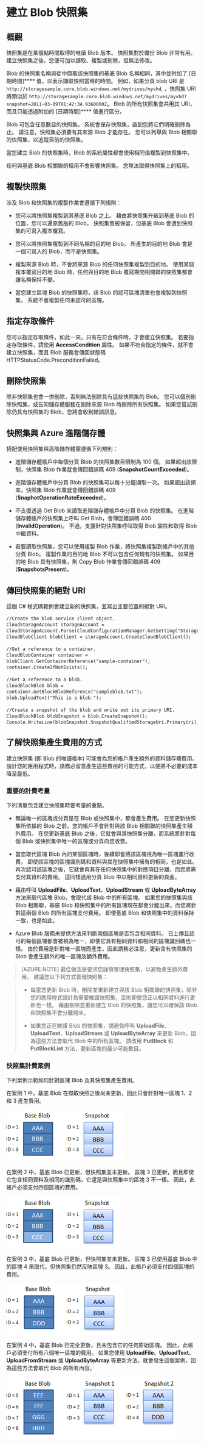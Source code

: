 <properties
    pageTitle="建立 Blob 的快照集 | Microsoft Azure"
    description="Azure 儲存體 Blob 快照集的建立指南"
    services="storage"
    documentationCenter=""
    authors="tamram"
    manager="adinah"
    editor=""/>

<tags 
    ms.service="storage" 
    ms.workload="storage" 
    ms.tgt_pltfrm="na" 
    ms.devlang="na" 
    ms.topic="article" 
    ms.date="09/01/2015" 
    ms.author="tamram"/>


# 建立 Blob 快照集

## 概觀

快照集是在某個點時間取得的唯讀 Blob 版本。 快照集對於備份 Blob 非常有用。 建立快照集之後，您便可加以讀取、複製或刪除，但無法修改。

Blob 的快照集名稱與從中擷取該快照集的基底 Blob 名稱相同，其中並附加了 [日期時間]**** 值，以表示擷取快照當時的時間。 例如，如果分頁 blob URI 是 `http://storagesample.core.blob.windows.net/mydrives/myvhd`, ，快照集 URI 將類似於 `http://storagesample.core.blob.windows.net/mydrives/myvhd?snapshot=2011-03-09T01:42:34.9360000Z`。 Blob 的所有快照集會共用其 URI，而且只能透過附加的 [日期時間]**** 值進行區分。

Blob 可包含任意數目的快照集。 系統會保存快照集，直到您將它們明確刪除為止。 請注意，快照集必須要有其來源 Blob 才能存在。 您可以列舉與 Blob 相關聯的快照集，以追蹤目前的快照集。

當您建立 Blob 的快照集時，Blob 的系統屬性都會使用相同值複製到快照集中。

任何與基底 Blob 相關聯的租用不會影響快照集。 您無法取得快照集上的租用。

## 複製快照集

涉及 Blob 和快照集的複製作業會遵循下列規則：

- 您可以將快照集複製到其基底 Blob 之上。 藉由將快照集升級到基底 Blob 的位置，您可以還原舊版的 Blob。 快照集會被保留，但基底 Blob 會遭到快照集的可寫入複本覆寫。

- 您可以將快照集複製到不同名稱的目的地 Blob。 所產生的目的地 Blob 會是一個可寫入的 Blob，而不是快照集。

- 複製來源 Blob 時，不會將來源 Blob 的任何快照集複製到目的地。 使用某個複本覆寫目的地 Blob 時，任何與目的地 Blob 覆寫期間相關聯的快照集都會讓名稱保持不變。

- 當您建立區塊 Blob 的快照集時，該 Blob 的認可區塊清單也會複製到快照集。 系統不會複製任何未認可的區塊。

## 指定存取條件

您可以指定存取條件，如此一來，只有在符合條件時，才會建立快照集。 若要指定存取條件，請使用 **AccessCondition** 屬性。 如果不符合指定的條件，就不會建立快照集，而且 Blob 服務會傳回狀態碼 HTTPStatusCode.PreconditionFailed。

## 刪除快照集

除非快照集也會一併刪除，否則無法刪除具有這些快照集的 Blob。 您可以個別刪除快照集，或告知儲存體服務在刪除來源 Blob 時刪除所有快照集。 如果您嘗試刪除仍具有快照集的 Blob，您將會收到錯誤訊息。

## 快照集與 Azure 進階儲存體

搭配使用快照集與高階儲存體需遵循下列規則：

- 進階儲存體帳戶中每個分頁 Blob 的快照集數目限制為 100 個。 如果超出該限制，快照集 Blob 作業就會傳回錯誤碼 409 (**SnapshotCountExceeded**)。

- 進階儲存體帳戶中分頁 Blob 的快照集可以每十分鐘擷取一次。 如果超出該頻率，快照集 Blob 作業就會傳回錯誤碼 409 (**SnaphotOperationRateExceeded**)。

- 不支援透過 Get Blob 來讀取進階儲存體帳戶中分頁 Blob 的快照集。 在進階儲存體帳戶的快照集上呼叫 Get Blob，會傳回錯誤碼 400 (**InvalidOperation**)。 不過，支援針對快照集呼叫取得 Blob 屬性和取得 Blob 中繼資料。

- 若要讀取快照集，您可以使用複製 Blob 作業，將快照集複製到帳戶中的其他分頁 Blob。 複製作業的目的地 Blob 不可以包含任何現有的快照集。 如果目的地 Blob 具有快照集，則 Copy Blob 作業會傳回錯誤碼 409 (**SnapshotsPresent**)。

## 傳回快照集的絕對 URI

這個 C# 程式碼範例會建立新的快照集，並寫出主要位置的絕對 URI。

    //Create the blob service client object.
    CloudStorageAccount storageAccount = CloudStorageAccount.Parse(CloudConfigurationManager.GetSetting("StorageConnectionString"));
    CloudBlobClient blobClient = storageAccount.CreateCloudBlobClient();
    
    //Get a reference to a container.
    CloudBlobContainer container = blobClient.GetContainerReference("sample-container");
    container.CreateIfNotExists();
    
    //Get a reference to a blob.
    CloudBlockBlob blob = container.GetBlockBlobReference("sampleblob.txt");
    blob.UploadText("This is a blob.");
    
    //Create a snapshot of the blob and write out its primary URI.
    CloudBlockBlob blobSnapshot = blob.CreateSnapshot();
    Console.WriteLine(blobSnapshot.SnapshotQualifiedStorageUri.PrimaryUri);

## 了解快照集產生費用的方式

建立快照集 (即 Blob 的唯讀複本) 可能會為您的帳戶產生額外的資料儲存體費用。 設計您的應用程式時，請務必留意產生這些費用的可能方式，以便將不必要的成本降至最低。

### 重要的計費考量

下列清單包含建立快照集時要考量的重點。

- 無論唯一的區塊或分頁是在 Blob 或快照集中，都會產生費用。 在您更新快照集所依據的 Blob 之前，您的帳戶不會針對與該 Blob 相關聯的快照集產生額外費用。 在您更新基底 Blob 之後，它就會與其快照集分離，而系統將針對每個 Blob 或快照集中唯一的區塊或分頁向您收費。

- 當您取代區塊 Blob 內的某個區塊時，後續即會將該區塊視為唯一區塊進行收費。 即使該區塊的區塊識別碼和資料與其在快照集中擁有的相同，也是如此。 再次認可該區塊之後，它就會與其在任何快照集中的對應項目分離，而您將需支付其資料的費用。 這同樣適用分頁 Blob 中以相同資料更新的頁面。

- 藉由呼叫 **UploadFile**、**UploadText**、**UploadStream** 或 **UploadByteArray** 方法來取代區塊 Blob，會取代該 Blob 中的所有區塊。 如果您的快照集與該 Blob 相關聯，基底 Blob 和快照集中的所有區塊現在都會分離出來，而您將針對這兩個 Blob 的所有區塊支付費用。 即使基底 Blob 和快照集中的資料保持一致，也是如此。

- Azure Blob 服務未提供方法來判斷兩個區塊是否包含相同資料。 已上傳且認可的每個區塊都會被視為唯一，即使它具有相同資料和相同的區塊識別碼也一樣。 由於費用是針對唯一區塊而產生，因此請務必注意，更新含有快照集的 Blob 會產生額外的唯一區塊及額外費用。

> [AZURE.NOTE] 最佳做法是要求您謹慎管理快照集，以避免產生額外費用。 建議您以下列方式管理快照集：

> - 每當您更新 Blob 時，刪除並重新建立與該 Blob 相關聯的快照集，除非您的應用程式設計為需要維護快照集，否則即使您正以相同資料進行更新也一樣。 藉由刪除並重新建立 Blob 的快照集，讓您可以確保該 Blob 和快照集不會分離開來。
>
> - 如果您正在維護 Blob 的快照集，請避免呼叫 **UploadFile**、**UploadText**、**UploadStream** 或 **UploadByteArray** 來更新 Blob，因為這些方法會取代 Blob 中的所有區塊。 請改用 **PutBlock** 和 **PutBlockList** 方法，更新區塊的最少可能數目。


### 快照集計費案例

下列案例示範如何針對區塊 Blob 及其快照集產生費用。

在案例 1 中，基底 Blob 在擷取快照之後尚未更新，因此只會針對唯一區塊 1、2 和 3 產生費用。

![Azure 儲存體資源](./media/storage-blob-snapshots/storage-blob-snapshots-billing-scenario-1.png)

在案例 2 中，基底 Blob 已更新，但快照集並未更新。 區塊 3 已更新，而且即使它包含相同資料及相同的識別碼，它還是與快照集中的區塊 3 不一樣。 因此，此帳戶必須支付四個區塊的費用。

![Azure 儲存體資源](./media/storage-blob-snapshots/storage-blob-snapshots-billing-scenario-2.png)

在案例 3 中，基底 Blob 已更新，但快照集並未更新。 區塊 3 已使用基底 Blob 中的區塊 4 來取代，但快照集仍然反映區塊 3。 因此，此帳戶必須支付四個區塊的費用。

![Azure 儲存體資源](./media/storage-blob-snapshots/storage-blob-snapshots-billing-scenario-3.png)

在案例 4 中，基底 Blob 已完全更新，且未包含它的任何原始區塊。 因此，此帳戶必須支付所有八個唯一區塊的費用。 如果您使用 **UploadFile**、**UploadText**、**UploadFromStream** 或 **UploadByteArray** 等更新方法，就會發生這個案例，因為這些方法會取代 Blob 的所有內容。

![Azure 儲存體資源](./media/storage-blob-snapshots/storage-blob-snapshots-billing-scenario-4.png)





